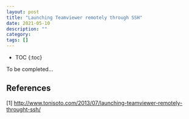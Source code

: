 ```yaml
---
layout: post
title: "Launching Teamviewer remotely through SSH"
date: 2021-05-10
description: ""
category: 
tags: []
---
```

* TOC
{:toc}

To be completed...

## References

[1] <http://www.tonisoto.com/2013/07/launching-teamviewer-remotely-throught-ssh/>
